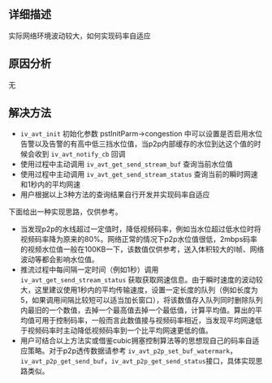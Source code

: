 

## 详细描述

实际网络环境波动较大，如何实现码率自适应

## 原因分析

无

## 解决方法

- `iv_avt_init` 初始化参数 pstInitParm->congestion 中可以设置是否启用水位告警以及告警的有高中低三挡水位值，当p2p内部缓存的水位到达这个值的时候会收到 `iv_avt_notify_cb` 回调
- 使用过程中主动调用 `iv_avt_get_send_stream_buf` 查询当前水位值
- 使用过程中主动调用 `iv_avt_get_send_stream_status` 查询当前的瞬时网速和1秒内的平均网速
- 用户根据以上3种方法的查询结果自行开发并实现码率自适应

下面给出一种实现思路，仅供参考。

- 当发现p2p的水线超过一定值时，降低视频码率，例如当水位超过低水位时将视频码率降为原来的80%。网络正常的情况下p2p水位值很低，2mbps码率的视频水位值一般在100KB一下，该数值仅供参考，送入体积较大的I帧、网络波动等都会影响水位值。
- 推流过程中每间隔一定时间（例如1秒）调用 `iv_avt_get_send_stream_status` 获取获取网速信息。由于瞬时速度的波动较大，这里建议使用1秒内的平均传输速度，设置一定长度的队列（例如长度为5，如果调用间隔比较短可以适当加长窗口），将该数值存入队列同时删除队列内最旧的一个数值，去掉一个最高值去掉一个最低值，计算平均值。算出的平均值可用于控制码率，一般而言此数值接与视频码率相近，当发现平均网速低于视频码率时主动降低视频码率到一个比平均网速更低的值。
- 用户可结合以上方法实或借鉴cubic拥塞控制算法等的思想现自己的码率自适应策略。对于p2p透传数据请参考 `iv_avt_p2p_set_buf_watermark`，`iv_avt_p2p_get_send_buf`，`iv_avt_p2p_get_send_status`接口，具体实现思路类似。
